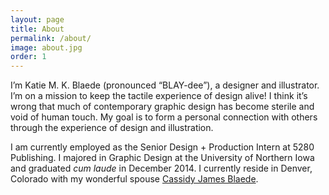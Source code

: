 ```yaml
---
layout: page
title: About
permalink: /about/
image: about.jpg
order: 1
---
```


I’m Katie M. K. Blaede (pronounced “BLAY-dee”), a designer and illustrator. I’m on a mission to keep the tactile experience of design alive! I think it’s wrong that much of contemporary graphic design has become sterile and void of human touch. My goal is to form a personal connection with others through the experience of design and illustration.

I am currently employed as the Senior Design + Production Intern at 5280 Publishing. I majored in Graphic Design at the University of Northern Iowa and graduated _cum laude_ in December 2014. I currently reside in Denver, Colorado with my wonderful spouse [Cassidy James Blaede](http://cassidyjames.com).
